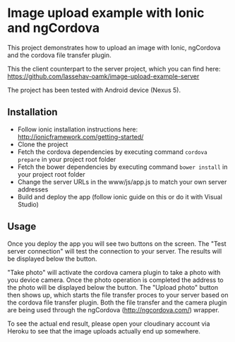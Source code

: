 # Image upload example with Ionic and ngCordova
This project demonstrates how to upload an image with Ionic, ngCordova and the cordova file transfer plugin.

This the client counterpart to the server project, which you can find here: https://github.com/lassehav-oamk/image-upload-example-server

The project has been tested with Android device (Nexus 5).

## Installation
- Follow ionic installation instructions here: http://ionicframework.com/getting-started/
- Clone the project
- Fetch the cordova dependencies by executing command `cordova prepare` in your project root folder
- Fetch the bower dependencies by executing command `bower install` in your project root folder
- Change the server URLs in the www/js/app.js to match your own server addresses
- Build and deploy the app (follow ionic guide on this or do it with Visual Studio)

## Usage
Once you deploy the app you will see two buttons on the screen. The "Test server connection" will test the connection to your server. The results will be displayed below the button.

"Take photo" will activate the cordova camera plugin to take a photo with you device camera. Once the photo operation is completed the address to the photo will be displayed below the button. The "Upload photo" button then shows up, which starts the file transfer proces to your server based on the cordova file transfer plugin. Both the file transfer and the camera plugin are being used through the ngCordova (http://ngcordova.com/) wrapper.

To see the actual end result, please open your cloudinary account via Heroku to see that the image uploads actually end up somewhere. 
